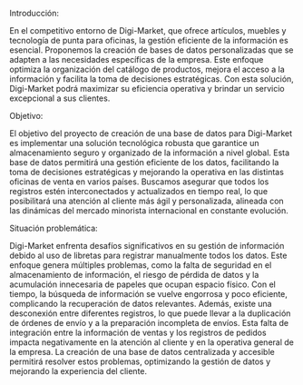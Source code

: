 Introducción:

En el competitivo entorno de Digi-Market, que ofrece artículos, muebles y tecnología de punta para oficinas, la 
gestión eficiente de la información es esencial. Proponemos la creación de bases de datos personalizadas que 
se adapten a las necesidades específicas de la empresa.
Este enfoque optimiza la organización del catálogo de productos, mejora el acceso a la información y facilita la 
toma de decisiones estratégicas. Con esta solución, Digi-Market podrá maximizar su eficiencia operativa y 
brindar un servicio excepcional a sus clientes.

Objetivo:

El objetivo del proyecto de creación de una base de datos para Digi-Market es implementar una solución 
tecnológica robusta que garantice un almacenamiento seguro y organizado de la información a nivel global. 
Esta base de datos permitirá una gestión eficiente de los datos, facilitando la toma de decisiones estratégicas y 
mejorando la operativa en las distintas oficinas de venta en varios países. Buscamos asegurar que todos los 
registros estén interconectados y actualizados en tiempo real, lo que posibilitará una atención al cliente más 
ágil y personalizada, alineada con las dinámicas del mercado minorista internacional en constante evolución.

Situación problemática:

Digi-Market enfrenta desafíos significativos en su gestión de información debido al uso de libretas para 
registrar manualmente todos los datos. Este enfoque genera múltiples problemas, como la falta de seguridad 
en el almacenamiento de información, el riesgo de pérdida de datos y la acumulación innecesaria de papeles 
que ocupan espacio físico. Con el tiempo, la búsqueda de información se vuelve engorrosa y poco eficiente, 
complicando la recuperación de datos relevantes.
Además, existe una desconexión entre diferentes registros, lo que puede llevar a la duplicación de órdenes de 
envío y a la preparación incompleta de envíos. Esta falta de integración entre la información de ventas y los 
registros de pedidos impacta negativamente en la atención al cliente y en la operativa general de la empresa. 
La creación de una base de datos centralizada y accesible permitirá resolver estos problemas, optimizando la 
gestión de datos y mejorando la experiencia del cliente.
